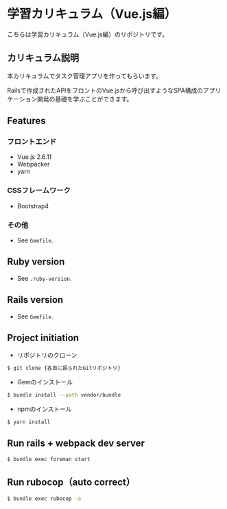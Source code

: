 # 学習カリキュラム（Vue.js編）

こちらは学習カリキュラム（Vue.js編）のリポジトリです。

## カリキュラム説明

本カリキュラムでタスク管理アプリを作ってもらいます。

Railsで作成されたAPIをフロントのVue.jsから呼び出すようなSPA構成のアプリケーション開発の基礎を学ぶことができます。


## Features

### フロントエンド

- Vue.js 2.6.11
- Webpacker
- yarn

### CSSフレームワーク

- Bootstrap4

### その他

- See `Gemfile`.

## Ruby version

- See `.ruby-version`.

## Rails version

- See `Gemfile`.


## Project initiation

- リポジトリのクローン

```bash
$ git clone {各自に振られたGitリポジトリ}
```

- Gemのインストール

```bash
$ bundle install --path vendor/bundle
```

- npmのインストール

```bash
$ yarn install
```

## Run rails + webpack dev server

```bash
$ bundle exec foreman start
```

## Run rubocop（auto correct）

```bash
$ bundle exec rubocop -a
```

